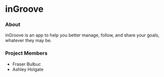 # inGroove

### About

inGroove is an app to help you better manage, follow, and share your goals, whatever they may be.

### Project Members
* Fraser Bulbuc
* Ashley Holgate
